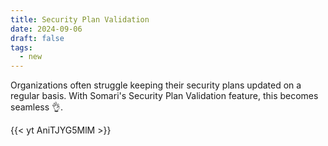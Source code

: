 ```yaml
---
title: Security Plan Validation
date: 2024-09-06
draft: false
tags:
  - new
---
```


Organizations often struggle keeping their security plans updated on a regular basis. With Somari's Security Plan Validation feature, this becomes seamless 👌.

{{< yt AniTJYG5MlM >}}